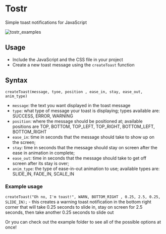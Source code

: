 # Tostr

Simple toast notifications for JavaScript

![tostr_examples](https://github.com/user-attachments/assets/928a46be-54d6-4b0e-9f90-22f0baf0bb1c)

## Usage

- Include the JavaScript and the CSS file in your project
- Create a new toast message using the `createToast` function

## Syntax

`createToast(message, tyoe, position , ease_in, stay, ease_out, anim_type)`

- `message`: the text you want displayed in the toast message
- `type`: what type of message your toast is displaying; types available are: SUCCESS, ERROR, WARNING
- `position`: where the message should be positioned at; available positions are TOP, BOTTOM, TOP_LEFT, TOP_RIGHT, BOTTOM_LEFT, BOTTOM_RIGHT
- `ease_in`: time in seconds that the message should take to show up on the screen;
- `stay`: time in seconds that the message should stay on screen after the ease in animation in complete;
- `ease_out`: time in seconds that the message should take to get off screen after its stay is over;
- `anim_type`: the type of ease-in-out animation to use; available types are: SLIDE_IN, FADE_IN, SCALE_IN

### Example usage

`createToast("Oh no, I'm toast!", WARN, BOTTOM_RIGHT , 0.25, 2.5, 0.25, SLIDE_IN);` - this creates a warning toast notification in the bottom right corner that will take 0.25 seconds to slide in, stay on screen for 2.5 seconds, then take another 0.25 seconds to slide out

Or you can check out the example folder to see all of the possible options at once!
